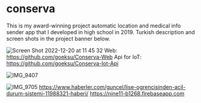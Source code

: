 # conserva

This is my award-winning project automatic location and medical info sender app that I developed in high school in 2019. Turkish description and screen shots in the project banner below.



![Screen Shot 2022-12-20 at 11 45 32](https://user-images.githubusercontent.com/25721443/208625445-6e98f8cd-12d4-454b-bba4-b4d20c42336e.png)
Web: https://github.com/goeksu/Conserva-Web
Api for IoT: https://github.com/goeksu/Conserva-Iot-Api

![IMG_9407](https://user-images.githubusercontent.com/25721443/190136208-1ac0f822-7add-4497-82d4-9970b4f84990.JPG)

![IMG_9705](https://user-images.githubusercontent.com/25721443/190140429-fdbd3813-27e2-4c2e-b3ed-0d7c15a43150.PNG)
 https://www.haberler.com/guncel/lise-ogrencisinden-acil-durum-sistemi-11988321-haberi/
 https://nine11-b1268.firebaseapp.com
